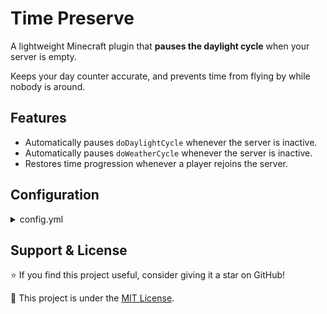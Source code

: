 # Time Preserve

A lightweight Minecraft plugin that **pauses the daylight cycle** when your server is empty.

Keeps your day counter accurate, and prevents time from flying by while nobody is around.

## Features

- Automatically pauses `doDaylightCycle` whenever the server is inactive.
- Automatically pauses `doWeatherCycle` whenever the server is inactive.
- Restores time progression whenever a player rejoins the server.

## Configuration

<details>
  <summary>config.yml</summary>

  ```yml
  # How long (in minutes) the server has to be empty before pausing.
  idleTimeout: 5
    
  # If you dislike weather, you should disable this otherwise it will enable it again on you.
  effectWeather: true
  ```

</details>

## Support & License

⭐ If you find this project useful, consider giving it a star on GitHub!

📜 This project is under the [MIT License](LICENSE).